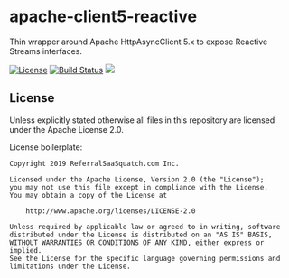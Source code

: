 # apache-client5-reactive
Thin wrapper around Apache HttpAsyncClient 5.x to expose Reactive Streams interfaces.

[![License](https://img.shields.io/badge/License-Apache%202.0-blue.svg)](https://opensource.org/licenses/Apache-2.0)
[![Build Status](https://travis-ci.org/saasquatch/apache-client5-reactive.svg?branch=master)](https://travis-ci.org/saasquatch/apache-client5-reactive)
[![](https://jitpack.io/v/saasquatch/apache-client5-reactive.svg)](https://jitpack.io/#saasquatch/apache-client5-reactive)

## License

Unless explicitly stated otherwise all files in this repository are licensed under the Apache License 2.0.

License boilerplate:

```
Copyright 2019 ReferralSaaSquatch.com Inc.

Licensed under the Apache License, Version 2.0 (the "License");
you may not use this file except in compliance with the License.
You may obtain a copy of the License at

    http://www.apache.org/licenses/LICENSE-2.0

Unless required by applicable law or agreed to in writing, software
distributed under the License is distributed on an "AS IS" BASIS,
WITHOUT WARRANTIES OR CONDITIONS OF ANY KIND, either express or implied.
See the License for the specific language governing permissions and
limitations under the License.
```
